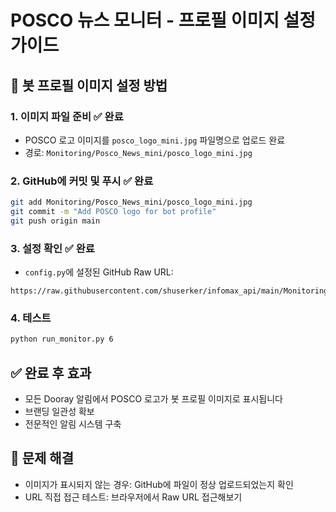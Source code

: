 # POSCO 뉴스 모니터 - 프로필 이미지 설정 가이드

## 🎨 봇 프로필 이미지 설정 방법

### 1. 이미지 파일 준비 ✅ 완료
- POSCO 로고 이미지를 `posco_logo_mini.jpg` 파일명으로 업로드 완료
- 경로: `Monitoring/Posco_News_mini/posco_logo_mini.jpg`

### 2. GitHub에 커밋 및 푸시 ✅ 완료
```bash
git add Monitoring/Posco_News_mini/posco_logo_mini.jpg
git commit -m "Add POSCO logo for bot profile"
git push origin main
```

### 3. 설정 확인 ✅ 완료
- `config.py`에 설정된 GitHub Raw URL:
```
https://raw.githubusercontent.com/shuserker/infomax_api/main/Monitoring/Posco_News_mini/posco_logo_mini.jpg
```

### 4. 테스트
```bash
python run_monitor.py 6
```

## ✅ 완료 후 효과
- 모든 Dooray 알림에서 POSCO 로고가 봇 프로필 이미지로 표시됩니다
- 브랜딩 일관성 확보
- 전문적인 알림 시스템 구축

## 🔧 문제 해결
- 이미지가 표시되지 않는 경우: GitHub에 파일이 정상 업로드되었는지 확인
- URL 직접 접근 테스트: 브라우저에서 Raw URL 접근해보기
